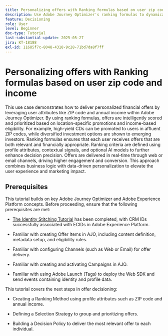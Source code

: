 ```yaml
---
title: Personalizing offers with Ranking formulas based on user zip code and income
description: Use Adobe Journey Optimizer's ranking formulas to dynamically serve the most relevant financial offers—tailored to each user's ZIP code and income level—for higher engagement and smarter personalization.
feature: Decisioning
role: User
level: Beginner
doc-type: Tutorial
last-substantial-update: 2025-05-27
jira: KT-18188
exl-id: 11685f7c-8048-4318-9c28-71bd7da8f7ff
---
```

# Personalizing offers with Ranking formulas based on user zip code and income

This use case demonstrates how to deliver personalized financial offers by leveraging user attributes like ZIP code and annual income within Adobe Journey Optimizer. By using ranking formulas, offers are intelligently scored and prioritized based on location-specific promotions and income-based eligibility. For example, high-yield CDs can be promoted to users in affluent ZIP codes, while diversified investment options are shown to emerging investors. Ranking formulas ensures that each user receives offers that are both relevant and financially appropriate. Ranking criteria are defined using profile attributes, contextual signals, and optional AI models to further enhance decision precision. Offers are delivered in real-time through web or email channels, driving higher engagement and conversion. This approach combines business logic with data-driven personalization to elevate the user experience and marketing impact.

## Prerequisites

This tutorial builds on key Adobe Journey Optimizer and Adobe Experience Platform concepts. Before proceeding, ensure that the following prerequisites are met:

*   [The Identity Stitching Tutorial](https://experienceleague.adobe.com/en/docs/journey-optimizer-learn/tutorial-on-identity-stitching-in-aep/introduction) has been completed, with CRM IDs successfully associated with ECIDs in Adobe Experience Platform.

*   Familiar with creating Offer Items in AJO, including content definition, metadata setup, and eligibility rules.

*   Familiar with configuring Channels (such as Web or Email) for offer delivery.

*   Familiar with creating and activating Campaigns in AJO.

*   Familiar with using Adobe Launch (Tags) to deploy the Web SDK and send events containing identity and profile data.

This tutorial covers the next steps in offer decisioning:

*   Creating a Ranking Method using profile attributes such as ZIP code and annual income.

*   Defining a Selection Strategy to group and prioritizing offers.

*   Building a Decision Policy to deliver the most relevant offer to each individual.
